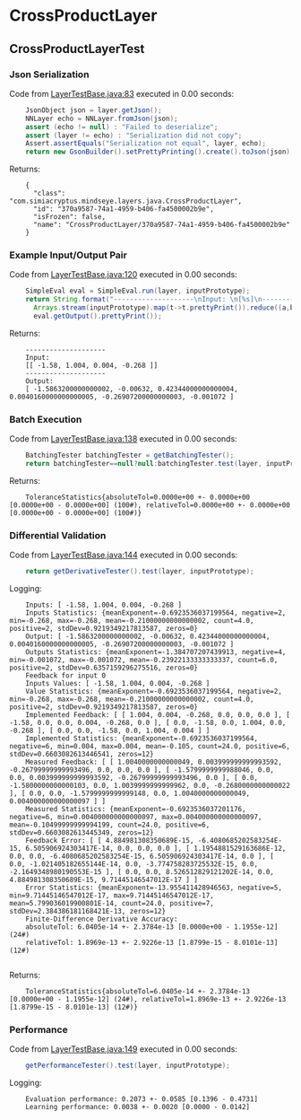 # CrossProductLayer
## CrossProductLayerTest
### Json Serialization
Code from [LayerTestBase.java:83](../../../../../../../../MindsEye/src/test/java/com/simiacryptus/mindseye/layers/LayerTestBase.java#L83) executed in 0.00 seconds: 
```java
    JsonObject json = layer.getJson();
    NNLayer echo = NNLayer.fromJson(json);
    assert (echo != null) : "Failed to deserialize";
    assert (layer != echo) : "Serialization did not copy";
    Assert.assertEquals("Serialization not equal", layer, echo);
    return new GsonBuilder().setPrettyPrinting().create().toJson(json);
```

Returns: 

```
    {
      "class": "com.simiacryptus.mindseye.layers.java.CrossProductLayer",
      "id": "370a9587-74a1-4959-b406-fa4500002b9e",
      "isFrozen": false,
      "name": "CrossProductLayer/370a9587-74a1-4959-b406-fa4500002b9e"
    }
```



### Example Input/Output Pair
Code from [LayerTestBase.java:120](../../../../../../../../MindsEye/src/test/java/com/simiacryptus/mindseye/layers/LayerTestBase.java#L120) executed in 0.00 seconds: 
```java
    SimpleEval eval = SimpleEval.run(layer, inputPrototype);
    return String.format("--------------------\nInput: \n[%s]\n--------------------\nOutput: \n%s",
      Arrays.stream(inputPrototype).map(t->t.prettyPrint()).reduce((a,b)->a+",\n"+b).get(),
      eval.getOutput().prettyPrint());
```

Returns: 

```
    --------------------
    Input: 
    [[ -1.58, 1.004, 0.004, -0.268 ]]
    --------------------
    Output: 
    [ -1.5863200000000002, -0.00632, 0.42344000000000004, 0.0040160000000000005, -0.26907200000000003, -0.001072 ]
```



### Batch Execution
Code from [LayerTestBase.java:138](../../../../../../../../MindsEye/src/test/java/com/simiacryptus/mindseye/layers/LayerTestBase.java#L138) executed in 0.00 seconds: 
```java
    BatchingTester batchingTester = getBatchingTester();
    return batchingTester==null?null:batchingTester.test(layer, inputPrototype);
```

Returns: 

```
    ToleranceStatistics{absoluteTol=0.0000e+00 +- 0.0000e+00 [0.0000e+00 - 0.0000e+00] (100#), relativeTol=0.0000e+00 +- 0.0000e+00 [0.0000e+00 - 0.0000e+00] (100#)}
```



### Differential Validation
Code from [LayerTestBase.java:144](../../../../../../../../MindsEye/src/test/java/com/simiacryptus/mindseye/layers/LayerTestBase.java#L144) executed in 0.00 seconds: 
```java
    return getDerivativeTester().test(layer, inputPrototype);
```
Logging: 
```
    Inputs: [ -1.58, 1.004, 0.004, -0.268 ]
    Inputs Statistics: {meanExponent=-0.6923536037199564, negative=2, min=-0.268, max=-0.268, mean=-0.21000000000000002, count=4.0, positive=2, stdDev=0.9219349217813587, zeros=0}
    Output: [ -1.5863200000000002, -0.00632, 0.42344000000000004, 0.0040160000000000005, -0.26907200000000003, -0.001072 ]
    Outputs Statistics: {meanExponent=-1.384707207439913, negative=4, min=-0.001072, max=-0.001072, mean=-0.23922133333333337, count=6.0, positive=2, stdDev=0.6357159296275516, zeros=0}
    Feedback for input 0
    Inputs Values: [ -1.58, 1.004, 0.004, -0.268 ]
    Value Statistics: {meanExponent=-0.6923536037199564, negative=2, min=-0.268, max=-0.268, mean=-0.21000000000000002, count=4.0, positive=2, stdDev=0.9219349217813587, zeros=0}
    Implemented Feedback: [ [ 1.004, 0.004, -0.268, 0.0, 0.0, 0.0 ], [ -1.58, 0.0, 0.0, 0.004, -0.268, 0.0 ], [ 0.0, -1.58, 0.0, 1.004, 0.0, -0.268 ], [ 0.0, 0.0, -1.58, 0.0, 1.004, 0.004 ] ]
    Implemented Statistics: {meanExponent=-0.6923536037199564, negative=6, min=0.004, max=0.004, mean=-0.105, count=24.0, positive=6, stdDev=0.6603082613446541, zeros=12}
    Measured Feedback: [ [ 1.0040000000000049, 0.003999999999993592, -0.26799999999993496, 0.0, 0.0, 0.0 ], [ -1.5799999999988046, 0.0, 0.0, 0.003999999999993592, -0.26799999999993496, 0.0 ], [ 0.0, -1.5800000000000103, 0.0, 1.0039999999999962, 0.0, -0.2680000000000022 ], [ 0.0, 0.0, -1.5799999999999148, 0.0, 1.0040000000000049, 0.004000000000000097 ] ]
    Measured Statistics: {meanExponent=-0.6923536037201176, negative=6, min=0.004000000000000097, max=0.004000000000000097, mean=-0.10499999999994199, count=24.0, positive=6, stdDev=0.6603082613445349, zeros=12}
    Feedback Error: [ [ 4.884981308350689E-15, -6.4080685202583254E-15, 6.505906924303417E-14, 0.0, 0.0, 0.0 ], [ 1.1954881529163686E-12, 0.0, 0.0, -6.4080685202583254E-15, 6.505906924303417E-14, 0.0 ], [ 0.0, -1.021405182655144E-14, 0.0, -3.774758283725532E-15, 0.0, -2.1649348980190553E-15 ], [ 0.0, 0.0, 8.526512829121202E-14, 0.0, 4.884981308350689E-15, 9.71445146547012E-17 ] ]
    Error Statistics: {meanExponent=-13.955411428946563, negative=5, min=9.71445146547012E-17, max=9.71445146547012E-17, mean=5.799036019900801E-14, count=24.0, positive=7, stdDev=2.384386181168421E-13, zeros=12}
    Finite-Difference Derivative Accuracy:
    absoluteTol: 6.0405e-14 +- 2.3784e-13 [0.0000e+00 - 1.1955e-12] (24#)
    relativeTol: 1.8969e-13 +- 2.9226e-13 [1.8799e-15 - 8.0101e-13] (12#)
    
```

Returns: 

```
    ToleranceStatistics{absoluteTol=6.0405e-14 +- 2.3784e-13 [0.0000e+00 - 1.1955e-12] (24#), relativeTol=1.8969e-13 +- 2.9226e-13 [1.8799e-15 - 8.0101e-13] (12#)}
```



### Performance
Code from [LayerTestBase.java:149](../../../../../../../../MindsEye/src/test/java/com/simiacryptus/mindseye/layers/LayerTestBase.java#L149) executed in 0.00 seconds: 
```java
    getPerformanceTester().test(layer, inputPrototype);
```
Logging: 
```
    Evaluation performance: 0.2073 +- 0.0585 [0.1396 - 0.4731]
    Learning performance: 0.0038 +- 0.0020 [0.0000 - 0.0142]
    
```

